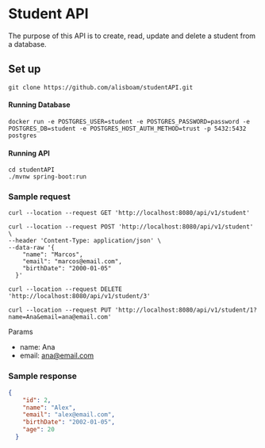 # Student API
The purpose of this API is to create, read, update and delete a student from a database.

## Set up
```shell
git clone https://github.com/alisboam/studentAPI.git
```

#### Running Database
```shell
docker run -e POSTGRES_USER=student -e POSTGRES_PASSWORD=password -e POSTGRES_DB=student -e POSTGRES_HOST_AUTH_METHOD=trust -p 5432:5432 postgres
```

#### Running API
```shell
cd studentAPI
./mvnw spring-boot:run
```

### Sample request

```shell
curl --location --request GET 'http://localhost:8080/api/v1/student'
```

```shell
curl --location --request POST 'http://localhost:8080/api/v1/student' \
--header 'Content-Type: application/json' \
--data-raw '{
    "name": "Marcos",
    "email": "marcos@email.com",
    "birthDate": "2000-01-05"
  }'
```
```shell
curl --location --request DELETE 'http://localhost:8080/api/v1/student/3'
```
```shell
curl --location --request PUT 'http://localhost:8080/api/v1/student/1?name=Ana&email=ana@email.com'
```
Params
 - name: Ana
 - email: ana@email.com

### Sample response

```json
{
    "id": 2,
    "name": "Alex",
    "email": "alex@email.com",
    "birthDate": "2002-01-05",
    "age": 20
  }
```
